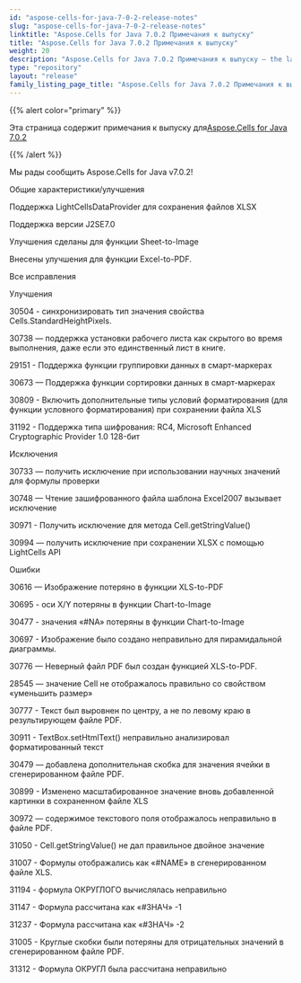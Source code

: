 ```yaml
---
id: "aspose-cells-for-java-7-0-2-release-notes"
slug: "aspose-cells-for-java-7-0-2-release-notes"
linktitle: "Aspose.Cells for Java 7.0.2 Примечания к выпуску"
title: "Aspose.Cells for Java 7.0.2 Примечания к выпуску"
weight: 20
description: "Aspose.Cells for Java 7.0.2 Примечания к выпуску – the latest updates and fixes."
type: "repository"
layout: "release"
family_listing_page_title: "Aspose.Cells for Java 7.0.2 Примечания к выпуску"
---
```

{{% alert color="primary" %}} 

 Эта страница содержит примечания к выпуску для[Aspose.Cells for Java 7.0.2](https://releases.aspose.com/cells/java/new-releases/aspose.cells-for-java-7.0.2/)

{{% /alert %}} 

 Мы рады сообщить Aspose.Cells for Java v7.0.2!

 Общие характеристики/улучшения

 Поддержка LightCellsDataProvider для сохранения файлов XLSX

 Поддержка версии J2SE7.0

 Улучшения сделаны для функции Sheet-to-Image

 Внесены улучшения для функции Excel-to-PDF.



 Все исправления



 Улучшения

 30504 - синхронизировать тип значения свойства Cells.StandardHeightPixels.

 30738 — поддержка установки рабочего листа как скрытого во время выполнения, даже если это единственный лист в книге.

 29151 - Поддержка функции группировки данных в смарт-маркерах

 30673 — Поддержка функции сортировки данных в смарт-маркерах

 30809 - Включить дополнительные типы условий форматирования (для функции условного форматирования) при сохранении файла XLS

31192 - Поддержка типа шифрования: RC4, Microsoft Enhanced Cryptographic Provider 1.0 128-бит

 Исключения

 30733 — получить исключение при использовании научных значений для формулы проверки

 30748 — Чтение зашифрованного файла шаблона Excel2007 вызывает исключение

 30971 - Получить исключение для метода Cell.getStringValue()

 30994 — получить исключение при сохранении XLSX с помощью LightCells API

 Ошибки

 30616 — Изображение потеряно в функции XLS-to-PDF

 30695 - оси X/Y потеряны в функции Chart-to-Image

 30477 - значения «#NA» потеряны в функции Chart-to-Image

 30697 - Изображение было создано неправильно для пирамидальной диаграммы.

 30776 — Неверный файл PDF был создан функцией XLS-to-PDF.

 28545 — значение Cell не отображалось правильно со свойством «уменьшить размер»

 30777 - Текст был выровнен по центру, а не по левому краю в результирующем файле PDF.

 30911 - TextBox.setHtmlText() неправильно анализировал форматированный текст

30479 — добавлена дополнительная скобка для значения ячейки в сгенерированном файле PDF.

 30899 - Изменено масштабированное значение вновь добавленной картинки в сохраненном файле XLS

 30972 — содержимое текстового поля отображалось неправильно в файле PDF.

 31050 - Cell.getStringValue() не дал правильное двойное значение

 31007 - Формулы отображались как «#NAME» в сгенерированном файле XLS.

 31194 - формула ОКРУГЛОГО вычислялась неправильно

 31147 - Формула рассчитана как «#ЗНАЧ» -1

 31237 - Формула рассчитана как «#ЗНАЧ» -2

 31005 - Круглые скобки были потеряны для отрицательных значений в сгенерированном файле PDF.

 31312 - Формула ОКРУГЛ была рассчитана неправильно
